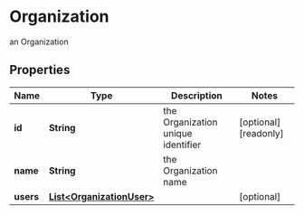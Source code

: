 

# Organization

an Organization

## Properties

Name | Type | Description | Notes
------------ | ------------- | ------------- | -------------
**id** | **String** | the Organization unique identifier |  [optional] [readonly]
**name** | **String** | the Organization name | 
**users** | [**List&lt;OrganizationUser&gt;**](OrganizationUser.md) |  |  [optional]




